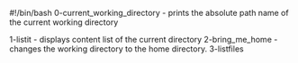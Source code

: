 #!/bin/bash
0-current_working_directory - prints the absolute path name of the current working directory

1-listit - displays content list of the current directory
2-bring_me_home - changes the working directory to the home directory.
3-listfiles
